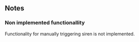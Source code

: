 <!-- Notes BEGIN -->
## Notes

### Non implemented functionallity
Functionality for manually triggering siren is not implemented.
<!-- Notes END -->
